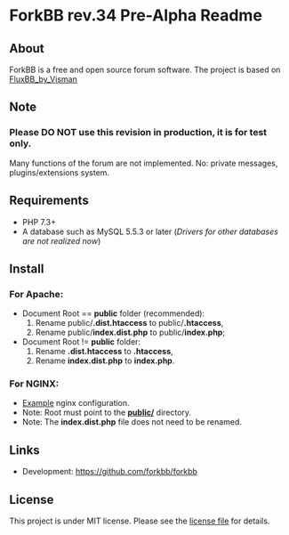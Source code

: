# ForkBB rev.34 Pre-Alpha Readme

## About

ForkBB is a free and open source forum software. The project is based on [FluxBB_by_Visman](https://github.com/MioVisman/FluxBB_by_Visman)

## Note

### Please DO NOT use this revision in production, it is for test only.
Many functions of the forum are not implemented.
No: private messages, plugins/extensions system.

## Requirements

* PHP 7.3+
* A database such as MySQL 5.5.3 or later (_Drivers for other databases are not realized now_)

## Install

### For Apache:

* Document Root == **public** folder (recommended):
  1. Rename public/**.dist.htaccess** to public/**.htaccess**,
  2. Rename public/**index.dist.php** to public/**index.php**;
* Document Root != **public** folder:
  1. Rename **.dist.htaccess** to **.htaccess**,
  2. Rename **index.dist.php** to **index.php**.

### For NGINX:

* [Example](https://github.com/forkbb/forkbb/blob/master/nginx.dist.conf) nginx configuration.
* Note: Root must point to the [**public/**](https://github.com/forkbb/forkbb/tree/master/public) directory.
* Note: The **index.dist.php** file does not need to be renamed.

## Links

* Development: https://github.com/forkbb/forkbb

## License

This project is under MIT license. Please see the [license file](LICENSE) for details.
